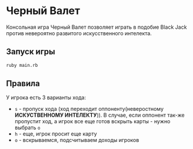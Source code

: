 # Черный Валет
Консольная игра Черный Валет позволяет играть в подобие Black Jack против 
невероятно развитого искусственного интелекта.

## Запуск игры
```bash
ruby main.rb
```
## Правила
У игрока есть 3 варианты хода:
- `s` - пропуск хода (ход переходит оппоненту(неверостному **ИСКУСТВЕННОМУ ИНТЕЛЕКТУ**)).
В случае, если оппонент так-же пропустит ход, a игрок все еще готов вскрыть карты - нужно
выбрать `o`
- `h` - еще, игрок просит еще карту
- `o` - вскрываемся, подсчитываем доходы игроков


